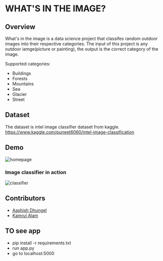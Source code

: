 # WHAT'S IN THE IMAGE?
## Overview
What's in the image is a data science project that classifes random outdoor images into their respective categories. The input of this project is any outdoor iamge(picture or painting), the output is the correct category of the image.

Supported categories:
* Buildings
* Forests
* Mountains
* Sea
* Glacier
* Street

## Dataset
The dataset is intel image classifier dataset from kaggle. https://www.kaggle.com/puneet6060/intel-image-classification


## Demo

![homepage](https://i.imgur.com/dwzk4jK.png)
### Image classifier in action
![classifier](https://i.imgur.com/x3Xvui6.png)


## Contributors
* [Aashish Dhungel](https://www.linkedin.com/in/aasish-dhungel/)
* [Kamrul Alam](https://www.linkedin.com/in/kamrulalamqc/)

## TO see app
* pip install -r requirements.txt
* run app.py
* go to localhost:5000
